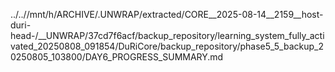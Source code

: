 ../..//mnt/h/ARCHIVE/.UNWRAP/extracted/CORE__2025-08-14__2159__host-duri-head-/__UNWRAP/37cd7f6acf/backup_repository/learning_system_fully_activated_20250808_091854/DuRiCore/backup_repository/phase5_5_backup_20250805_103800/DAY6_PROGRESS_SUMMARY.md
